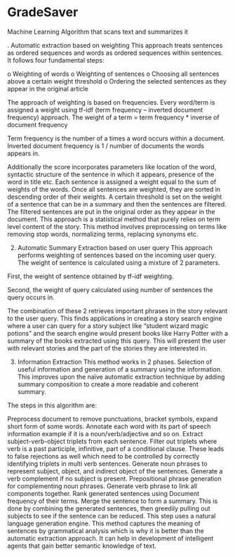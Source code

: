 # GradeSaver
Machine Learning Algorithm that scans text and summarizes it

. Automatic extraction based on weighting
This approach treats sentences as ordered sequences and words as ordered sequences within sentences. It follows four fundamental steps:

o Weighting of words o Weighting of sentences o Choosing all sentences above a certain weight threshold o Ordering the selected sentences as they appear in the original article

The approach of weighting is based on frequencies. Every word/term is assigned a weight using tf-idf (term frequency – inverted document frequency) approach. The weight of a term = term frequency * inverse of document frequency

Term frequency is the number of a times a word occurs within a document. Inverted document frequency is 1 / number of documents the words appears in.

Additionally the score incorporates parameters like location of the word, syntactic structure of the sentence in which it appears, presence of the word in title etc. Each sentence is assigned a weight equal to the sum of weights of the words. Once all sentences are weighted, they are sorted in descending order of their weights. A certain threshold is set on the weight of a sentence that can be in a summary and then the sentences are filtered. The filtered sentences are put in the original order as they appear in the document. This approach is a statistical method that purely relies on term level content of the story. This method involves preprocessing on terms like removing stop words, normalizing terms, replacing synonyms etc.

2. Automatic Summary Extraction based on user query
This approach performs weighting of sentences based on the incoming user query. The weight of sentence is calculated using a mixture of 2 parameters.

First, the weight of sentence obtained by tf-idf weighting.

Second, the weight of query calculated using number of sentences the query occurs in.

The combination of these 2 retrieves important phrases in the story relevant to the user query. This finds applications in creating a story search engine where a user can query for a story subject like “student wizard magic potions” and the search engine would present books like Harry Potter with a summary of the books extracted using this query. This will present the user with relevant stories and the part of the stories they are interested in.

3. Information Extraction
This method works in 2 phases. Selection of useful information and generation of a summary using the information. This improves upon the naïve automatic extraction technique by adding summary composition to create a more readable and coherent summary.

The steps in this algorithm are:

Preprocess document to remove punctuations, bracket symbols, expand short form of some words.
Annotate each word with its part of speech information example if it is a noun/verb/adjective and so on.
Extract subject-verb-object triplets from each sentence.
Filter out triplets where verb is a past participle, infinitive, part of a conditional clause. These leads to false rejections as well which need to be controlled by correctly identifying triplets in multi verb sentences.
Generate noun phrases to represent subject, object, and indirect object of the sentences.
Generate a verb complement if no subject is present. Prepositional phrase generation for complementing noun phrases.
Generate verb phrase to link all components together.
Rank generated sentences using Document frequency of their terms.
Merge the sentence to form a summary. This is done by combining the generated sentences, then greedily pulling out subjects to see if the sentence can be reduced. This step uses a natural language generation engine.
This method captures the meaning of sentences by grammatical analysis which is why it is better than the automatic extraction approach. It can help in development of intelligent agents that gain better semantic knowledge of text.
